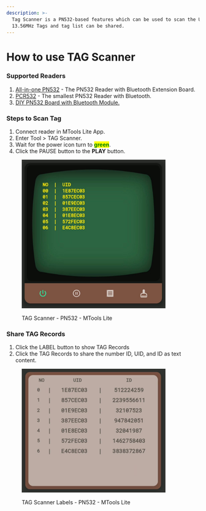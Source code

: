 ```yaml
---
description: >-
  Tag Scanner is a PN532-based features which can be used to scan the UID of
  13.56MHz Tags and tag list can be shared.
---
```


# How to use TAG Scanner

### Supported Readers

1. [All-in-one PN532](https://shop.mtoolstec.com/product/mtools-all-in-one-pn532)  - The PN532 Reader with Bluetooth Extension Board.
2. [PCR532](https://shop.mtoolstec.com/product/pcr532) - The smallest PN532 Reader with Bluetooth.
3. [DIY PN532 Board with Bluetooth Module.](https://shop.mtoolstec.com/how-to-make-pn532-work-on-bluetooth.html)

### Steps to Scan Tag

1. Connect reader in MTools Lite App.
2. Enter Tool > TAG Scanner.
3. Wait for the power icon turn to <mark style="color:green;">**green**</mark>.
4. Click the PAUSE button to the **PLAY** button.

<figure><img src=".gitbook/assets/MTools Lite TAG Scanner.jpg" alt="" width="375"><figcaption><p>TAG Scanner - PN532 - MTools Lite</p></figcaption></figure>

### Share TAG Records

1. Click the LABEL button to show TAG Records
2. Click the TAG Records to share the number ID, UID, and ID as text content.

<figure><img src=".gitbook/assets/MTools Lite TAG Scanner Label.jpg" alt="" width="375"><figcaption><p>TAG Scanner Labels - PN532 - MTools Lite</p></figcaption></figure>

